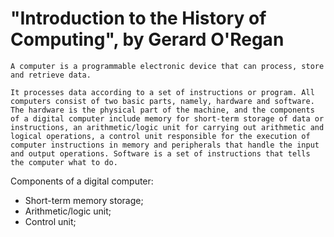# "Introduction to the History of Computing", by Gerard O'Regan

```quote
A computer is a programmable electronic device that can process, store and retrieve data. 

It processes data according to a set of instructions or program. All computers consist of two basic parts, namely, hardware and software. The hardware is the physical part of the machine, and the components of a digital computer include memory for short-term storage of data or instructions, an arithmetic/logic unit for carrying out arithmetic and logical operations, a control unit responsible for the execution of computer instructions in memory and peripherals that handle the input and output operations. Software is a set of instructions that tells the computer what to do.
```

Components of a digital computer:
- Short-term memory storage;
- Arithmetic/logic unit;
- Control unit;

